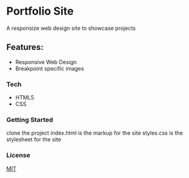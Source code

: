 # Portfolio Site
A responsize web design site to showcase projects
## Features:
* Responsive Web Design
* Breakpoint specific images

### Tech
* HTML5
*  CSS
### Getting Started
clone the project
index.html is the markup for the site
styles.css is the stylesheet for the site

### License
[MIT](https://choosealicense.com/licenses/mit/, "MIT License")
